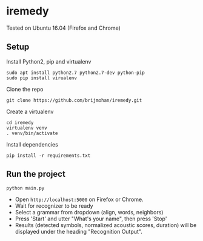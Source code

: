 # iremedy

Tested on Ubuntu 16.04 (Firefox and Chrome)
## Setup
Install Python2, pip and virtualenv

```
sudo apt install python2.7 python2.7-dev python-pip
sudo pip install virualenv
```

Clone the repo
```
git clone https://github.com/brijmohan/iremedy.git
```

Create a virtualenv
```
cd iremedy
virtualenv venv
. venv/bin/activate
```

Install dependencies
```
pip install -r requirements.txt
```

## Run the project

```
python main.py
```

* Open `http://localhost:5000` on Firefox or Chrome.
* Wait for recognizer to be ready
* Select a grammar from dropdown (align, words, neighbors)
* Press 'Start' and utter "What's your name", then press 'Stop'
* Results (detected symbols, normalized acoustic scores, duration) will be displayed under the heading "Recognition Output".